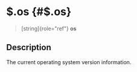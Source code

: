 \$.os {#$.os}
=====

> [string]{role="ref"} **os**

Description
-----------

The current operating system version information.
